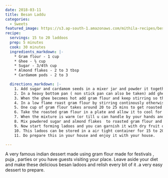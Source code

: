```yaml
---
date: 2018-03-11
title: Besan Laddu
categories:
  - Sweets
featured_image: https://s3.ap-south-1.amazonaws.com/mithila-recipes/besan_laddu.jpg
recipe:
  servings: 15 to 20 laddoos
  prep: 5 minutes
  cook: 30 minutes
  ingredients_markdown: |-
    * Gram flour - 1 cup
    * Ghee - ½ cup
    * Sugar - 3/4th cup
    * Almond flakes - 2 to 3 tbsp 
    * Cardamom pods - 2 to 3

  directions_markdown: |-
    1. Add sugar and cardamom seeds in a mixer jar and powder it together.
    2. In a heavy bottom pan ( non stick pan can also be taken) add ghee and allow it to melt.
    3. When the ghee becomes hot add gram flour and keep stirring so that there are no lumps formed.
    4. In a low flame roast gram flour by stirring continously otherwise gram flour will burn at bottom
    5. One cup of gram flour takes around 20 to 25 mins to get roasted .gram flour changes its colour and starts to release ghee from its sides,this is the indication that gram flour is roasted.
    6. Take the roasted gram flour in a plate and allow it to cool for a while.
    7. When the mixture is warm (or till u can handle by your hands and don’t allow it cool completely then it will be difficult to give ladoos its shape )
    8. Mix powdered sugar and almond flakes  to roasted gram flour and mix it properly till all the items are combined together .
    9. Now start forming ladoos and you can garnish it with dry fruit of your choice.
    10. This ladoos can be stored in a air tight container for 15 to 20 days.
    11. Do prepare this in your house and enjoy it with your house.

---
```

A very famous indian dessert made using gram flour made for festivals , puja  , parties or you have guests visiting your place. Leave aside your diet and make these delicious besan ladoos and relish every bit of it .a very easy dessert to prepare.

